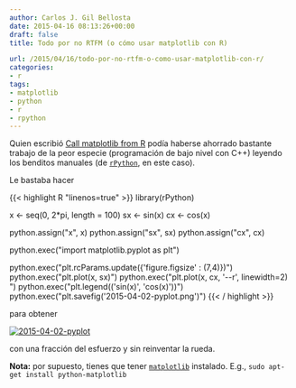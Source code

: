 ```yaml
---
author: Carlos J. Gil Bellosta
date: 2015-04-16 08:13:26+00:00
draft: false
title: Todo por no RTFM (o cómo usar matplotlib con R)

url: /2015/04/16/todo-por-no-rtfm-o-como-usar-matplotlib-con-r/
categories:
- r
tags:
- matplotlib
- python
- r
- rpython
---
```


Quien escribió [Call matplotlib from R](http://gallery.rcpp.org/articles/matplotlib-from-R/) podía haberse ahorrado bastante trabajo de la peor especie (programación de bajo nivel con C++) leyendo los benditos manuales (de [`rPython`](http://cran.r-project.org/web/packages/rPython/index.html), en este caso).

Le bastaba hacer

{{< highlight R "linenos=true" >}}
library(rPython)

x <- seq(0, 2*pi, length = 100)
sx <- sin(x)
cx <- cos(x)

python.assign("x", x)
python.assign("sx", sx)
python.assign("cx", cx)

python.exec("import matplotlib.pyplot as plt")

python.exec("plt.rcParams.update({'figure.figsize' : (7,4)})")
python.exec("plt.plot(x, sx)")
python.exec("plt.plot(x, cx, '--r', linewidth=2) ")
python.exec("plt.legend(('sin(x)', 'cos(x)'))")
python.exec("plt.savefig('2015-04-02-pyplot.png')")
{{< / highlight >}}

para obtener

[![2015-04-02-pyplot](/wp-uploads/2015/04/2015-04-02-pyplot.png)
](/wp-uploads/2015/04/2015-04-02-pyplot.png)

con una fracción del esfuerzo y sin reinventar la rueda.

**Nota:** por supuesto, tienes que tener [`matplotlib`](http://matplotlib.org/) instalado. E.g., `sudo apt-get install python-matplotlib`


